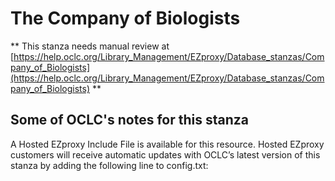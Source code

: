 # The Company of Biologists
** This stanza needs manual review at [https://help.oclc.org/Library_Management/EZproxy/Database_stanzas/Company_of_Biologists](https://help.oclc.org/Library_Management/EZproxy/Database_stanzas/Company_of_Biologists) **

## Some of OCLC's notes for this stanza

A Hosted EZproxy Include File is available for this resource. Hosted EZproxy customers will receive automatic updates with OCLC&rsquo;s latest version of this stanza by adding the following line to config.txt:

&nbsp;
